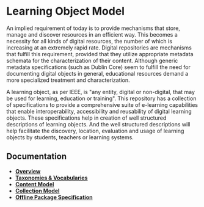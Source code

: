 # Learning Object Model

An implied requirement of today is to provide mechanisms that store, manage and discover resources in an efficient way. This becomes a necessity for all kinds of digital resources, the number of which is increasing at an extremely rapid rate. Digital repositories are mechanisms that fulfill this requirement, provided that they utilize appropriate metadata schemata for the characterization of their content. Although generic metadata specifications (such as Dublin Core) seem to fulfill the need for documenting digital objects in general, educational resources demand a more specialized treatment and characterization.

A learning object, as per IEEE, is "any entity, digital or non-digital, that may be used for learning, education or training". This repository has a collection of specifications to provide a comprehensive suite of e-learning capabilities that enable interoperability, accessibility and reusability of digital learning objects. These specifications help in creation of well structured descriptions of learning objects. And the well structured descriptions will help facilitate the discovery, location, evaluation and usage of learning objects by students, teachers or learning systems. 

## Documentation

- [**Overview**](https://github.com/sunbird-specs/LearningObjectModel/blob/main/v1/overview.md)
- [**Taxonomies & Vocabularies**](https://github.com/sunbird-specs/LearningObjectModel/blob/main/v1/framework.md)
- [**Content Model**](https://github.com/sunbird-specs/LearningObjectModel/blob/main/v1/content.md)
- [**Collection Model**](https://github.com/sunbird-specs/LearningObjectModel/blob/main/v1/collection.md)
- [**Offline Package Specification**](https://github.com/sunbird-specs/LearningObjectModel/blob/main/v1/ecar.md)


